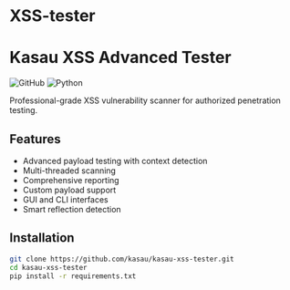 # XSS-tester

# Kasau XSS Advanced Tester

![GitHub](https://img.shields.io/badge/license-MIT-blue)
![Python](https://img.shields.io/badge/python-3.7%2B-blue)

Professional-grade XSS vulnerability scanner for authorized penetration testing.

## Features

- Advanced payload testing with context detection
- Multi-threaded scanning
- Comprehensive reporting
- Custom payload support
- GUI and CLI interfaces
- Smart reflection detection

## Installation

```bash
git clone https://github.com/kasau/kasau-xss-tester.git
cd kasau-xss-tester
pip install -r requirements.txt
